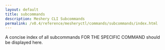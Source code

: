 ```yaml
---
layout: default
title: subcommands
description: Meshery CLI Subcommands
permalink: /v0.4/reference/mesheryctl/commands/subcommands/index.html
---
```



A concise index of all subcommands FOR THE SPECIFIC COMMAND should be displayed here.